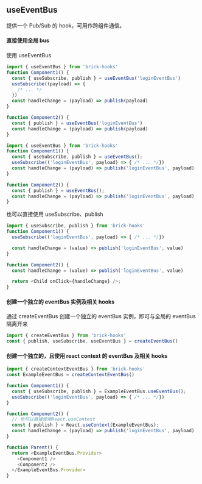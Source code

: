 ## useEventBus

提供一个 Pub/Sub 的 hook，可用作跨组件通信。

#### 直接使用全局 bus

使用 useEventBus

```javascript
import { useEventBus } from 'brick-hooks'
function Component1() {
  const { useSubscribe, publish } = useEventBus('loginEventBus')
  useSubscribe((payload) => {
    /* ... */
  })
  const handleChange = (payload) => publish(payload)
}

function Component2() {
  const { publish } = useEventBus('loginEventBus')
  const handleChange = (payload) => publish(payload)
}
```

```javascript
import { useEventBus } from 'brick-hooks'
function Component1() {
  const { useSubscribe, publish } = useEventBus();
  useSubscribe(('loginEventBus', payload) => { /* ... */})
  const handleChange = (payload) => publish('loginEventBus', payload)
}

function Component2() {
  const { publish } = useEventBus();
  const handleChange = (payload) => publish('loginEventBus', payload)
}
```

也可以直接使用 useSubscribe、publish

```javascript
import { useSubscribe, publish } from 'brick-hooks'
function Component1() {
  useSubscribe(('loginEventBus', payload) => { /* ... */})

  const handleChange = (value) => publish('loginEventBus', value)
}

function Component2() {
  const handleChange = (value) => publish('loginEventBus', value)

  return <Child onClick={handleChange} />;
}
```

#### 创建一个独立的 eventBus 实例及相关 hooks

通过 createEventBus 创建一个独立的 eventBus 实例，即可与全局的 eventBus 隔离开来

```javascript
import { createEventBus } from 'brick-hooks'
const { publish, useSubscribe, useEventBus } = createEventBus()
```

#### 创建一个独立的，且使用 react context 的 eventBus 及相关 hooks

```javascript
import { createContextEventBus } from 'brick-hooks'
const ExampleEventBus = createContextEventBus()

function Component1() {
  const { useSubscribe, publish } = ExampleEventBus.useEventBus();
  useSubscribe(('loginEventBus', payload) => { /* ... */})
}

function Component2() {
  // 也可以直接使用React.useContext
  const { publish } = React.useContext(ExampleEventBus);
  const handleChange = (payload) => publish('loginEventBus', payload)
}

function Parent() {
  return <ExampleEventBus.Provider>
    <Component1 />
    <Component2 />
  </ExampleEventBus.Provider>
}
```
